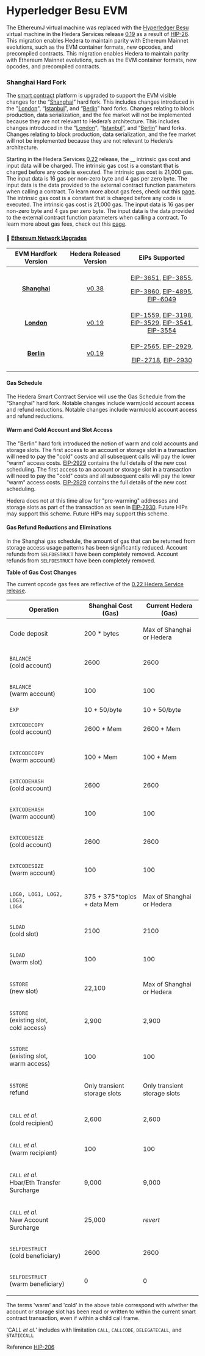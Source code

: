# Hyperledger Besu EVM

The EthereumJ virtual machine was replaced with the [Hyperledger Besu](https://besu.hyperledger.org/en/stable/) virtual machine in the Hedera Services release [0.19](https://github.com/hashgraph/hedera-services/releases/tag/v0.19.4) as a result of [HIP-26](https://hips.hedera.com/hip/hip-26). This migration enables Hedera to maintain parity with Ethereum Mainnet evolutions, such as the EVM container formats, new opcodes, and precompiled contracts.&#x20; This migration enables Hedera to maintain parity with Ethereum Mainnet evolutions, such as the EVM container formats, new opcodes, and precompiled contracts.&#x20;

### Shanghai Hard Fork

The [smart contract](../../support-and-community/glossary.md#smart-contract) platform is upgraded to support the EVM visible changes for the “[Shanghai](https://github.com/ethereum/execution-specs/blob/master/network-upgrades/mainnet-upgrades/shanghai.md)” hard fork. This includes changes introduced in the "[London](https://github.com/ethereum/execution-specs/blob/master/network-upgrades/mainnet-upgrades/london.md)", “[Istanbul](https://github.com/ethereum/execution-specs/blob/master/network-upgrades/mainnet-upgrades/istanbul.md)”, and “[Berlin](https://github.com/ethereum/execution-specs/blob/master/network-upgrades/mainnet-upgrades/berlin.md)” hard forks. Changes relating to block production, data serialization, and the fee market will not be implemented because they are not relevant to Hedera’s architecture. This includes changes introduced in the "[London](https://github.com/ethereum/execution-specs/blob/master/network-upgrades/mainnet-upgrades/london.md)", “[Istanbul](https://github.com/ethereum/execution-specs/blob/master/network-upgrades/mainnet-upgrades/istanbul.md)”, and “[Berlin](https://github.com/ethereum/execution-specs/blob/master/network-upgrades/mainnet-upgrades/berlin.md)” hard forks. Changes relating to block production, data serialization, and the fee market will not be implemented because they are not relevant to Hedera’s architecture.

Starting in the Hedera Services [0.22](https://docs.hedera.com/hedera/networks/release-notes/services#v0.22) release, the \_\_ intrinsic gas cost and input data will be charged. The intrinsic gas cost is a constant that is charged before any code is executed. The intrinsic gas cost is 21,000 gas. The input data is 16 gas per non-zero byte and 4 gas per zero byte. The input data is the data provided to the external contract function parameters when calling a contract. To learn more about gas fees, check out this [page](gas-and-fees.md). The intrinsic gas cost is a constant that is charged before any code is executed. The intrinsic gas cost is 21,000 gas. The input data is 16 gas per non-zero byte and 4 gas per zero byte. The input data is the data provided to the external contract function parameters when calling a contract. To learn more about gas fees, check out this [page](gas-and-fees.md).

#### 📡  [Ethereum Network Upgrades](https://github.com/ethereum/execution-specs/tree/master/network-upgrades/mainnet-upgrades)

<table><thead><tr><th width="224" align="center">EVM Hardfork Version</th><th width="227" align="center">Hedera Released Version</th><th width="299" align="center">EIPs Supported</th></tr></thead><tbody><tr><td align="center"><a href="https://github.com/ethereum/execution-specs/blob/master/network-upgrades/mainnet-upgrades/shanghai.md"><strong>Shanghai</strong></a></td><td align="center"><a href="https://github.com/hashgraph/hedera-services/releases/tag/v0.38.0">v0.38</a></td><td align="center"><p><a href="https://eips.ethereum.org/EIPS/eip-3651">EIP-3651</a>, <a href="https://eips.ethereum.org/EIPS/eip-3855">EIP-3855</a>,</p><p><a href="https://eips.ethereum.org/EIPS/eip-3860">EIP-3860</a>, <a href="https://eips.ethereum.org/EIPS/eip-4895">EIP-4895</a>,<br><a href="https://eips.ethereum.org/EIPS/eip-6049">EIP-6049</a></p></td></tr><tr><td align="center"><a href="https://github.com/ethereum/execution-specs/blob/master/network-upgrades/mainnet-upgrades/london.md"><strong>London</strong></a></td><td align="center"><a href="https://github.com/hashgraph/hedera-services/releases/tag/v0.19.1">v0.19</a></td><td align="center"><a href="https://eips.ethereum.org/EIPS/eip-1559">EIP-1559</a>, <a href="https://eips.ethereum.org/EIPS/eip-3198">EIP-3198</a>,<br><a href="https://eips.ethereum.org/EIPS/eip-3529">EIP-3529</a>, <a href="https://eips.ethereum.org/EIPS/eip-3541">EIP-3541</a>,<br><a href="https://eips.ethereum.org/EIPS/eip-3554">EIP-3554</a></td></tr><tr><td align="center"><a href="https://github.com/ethereum/execution-specs/blob/master/network-upgrades/mainnet-upgrades/berlin.md"><strong>Berlin</strong></a></td><td align="center"><a href="https://github.com/hashgraph/hedera-services/releases/tag/v0.19.1">v0.19</a></td><td align="center"><p><a href="https://eips.ethereum.org/EIPS/eip-2565">EIP-2565</a>, <a href="https://eips.ethereum.org/EIPS/eip-2929">EIP-2929</a>,</p><p><a href="https://eips.ethereum.org/EIPS/eip-2718">EIP-2718</a>, <a href="https://eips.ethereum.org/EIPS/eip-2930">EIP-2930</a></p></td></tr></tbody></table>

#### Gas Schedule

The Hedera Smart Contract Service will use the Gas Schedule from the "Shanghai" hard fork. Notable changes include warm/cold account access and refund reductions. Notable changes include warm/cold account access and refund reductions.

#### **Warm and Cold Account and Slot Access**

The "Berlin" hard fork introduced the notion of warm and cold accounts and storage slots. The first access to an account or storage slot in a transaction will need to pay the "cold" costs and all subsequent calls will pay the lower "warm" access costs. [EIP-2929](https://eips.ethereum.org/EIPS/eip-2929) contains the full details of the new cost scheduling. The first access to an account or storage slot in a transaction will need to pay the "cold" costs and all subsequent calls will pay the lower "warm" access costs. [EIP-2929](https://eips.ethereum.org/EIPS/eip-2929) contains the full details of the new cost scheduling.

Hedera does not at this time allow for "pre-warming" addresses and storage slots as part of the transaction as seen in [EIP-2930](https://eips.ethereum.org/EIPS/eip-2929). Future HIPs may support this scheme. Future HIPs may support this scheme.

#### **Gas Refund Reductions and Eliminations**

In the Shanghai gas schedule, the amount of gas that can be returned from storage access usage patterns has been significantly reduced. Account refunds from `SELFDESTRUCT` have been completely removed. Account refunds from `SELFDESTRUCT` have been completely removed.

**Table of Gas Cost Changes**

The current opcode gas fees are reflective of the [0.22 Hedera Service release](https://docs.hedera.com/hedera/networks/release-notes/services#v0.22).

| Operation                  | Shanghai Cost (Gas)        | Current Hedera (Gas)       |
| -------------------------- | -------------------------- | -------------------------- |
| Code deposit               | 200 \* bytes             | <p>Max of Shanghai<br>or Hedera</p>  |
| <p><code>BALANCE</code><br>(cold account)</p>  | 2600                       | 2600                       |
| <p><code>BALANCE</code><br>(warm account)</p>  | 100                        | 100                        |
| `EXP`                      | 10 + 50/byte               | 10 + 50/byte               |
| <p><code>EXTCODECOPY</code><br>(cold account)</p>  | 2600 + Mem                 | 2600 + Mem                 |
| <p><code>EXTCODECOPY</code><br>(warm account)</p>  | 100 + Mem                  | 100 + Mem                  |
| <p><code>EXTCODEHASH</code><br>(cold account)</p>  | 2600                       | 2600                       |
| <p><code>EXTCODEHASH</code><br>(warm account)</p>  | 100                        | 100                        |
| <p><code>EXTCODESIZE</code><br>(cold account)</p>  | 2600                       | 2600                       |
| <p><code>EXTCODESIZE</code><br>(warm account)</p>  | 100                        | 100                        |
| <p><code>LOG0, LOG1, LOG2,</code><br><code>LOG3, LOG4</code></p> | <p>375 + 375*topics<br>+ data Mem</p> | <p>Max of Shanghai<br>or Hedera</p> |
| <p><code>SLOAD</code><br>(cold slot)</p> | 2100                       | 2100                       |
| <p><code>SLOAD</code><br>(warm slot)</p> | 100                        | 100                        |
| <p><code>SSTORE</code><br>(new slot)</p> | 22,100                     | <p>Max of Shanghai<br>or Hedera</p> |
| <p><code>SSTORE</code><br>(existing slot,<br>cold access)</p> | 2,900                      | 2,900                      |
| <p><code>SSTORE</code><br>(existing slot,<br>warm access)</p> | 100                        | 100                        |
| <p><code>SSTORE</code><br>refund</p> | <p>Only transient<br>storage slots</p> | <p>Only transient<br>storage slots</p> |
| <p><code>CALL</code> <em>et al</em>.<br>(cold recipient)</p> | 2,600                      | 2,600                      |
| <p><code>CALL</code> <em>et al</em>.<br>(warm recipient)</p> | 100                        | 100                        |
| <p><code>CALL</code> <em>et al</em>.<br>Hbar/Eth Transfer Surcharge</p> | 9,000                      | 9,000                      |
| <p><code>CALL</code> <em>et al</em>.<br>New Account Surcharge</p> | 25,000                     | _revert_                   |
| <p><code>SELFDESTRUCT</code><br>(cold beneficiary)</p> | 2600                       | 2600                       |
| <p><code>SELFDESTRUCT</code><br>(warm beneficiary)</p> | 0                          | 0                          |

The terms 'warm' and 'cold' in the above table correspond with whether the account or storage slot has been read or written to within the current smart contract transaction, even if within a child call frame.

'CALL _et al._' includes with limitation `CALL`, `CALLCODE`, `DELEGATECALL`, and `STATICCALL`

Reference [HIP-206](https://hips.hedera.com/hip/hip-206)
